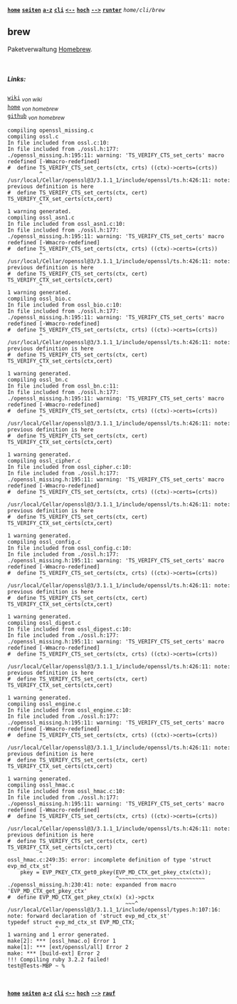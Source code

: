 <!-- Navigation top -->
[__`home`__][home] [__`seiten`__][seiten] [__`a-z`__][content] [__`cli`__][content2] [__`<--`__][left] [__`hoch`__][up] [__`-->`__][right] [__`runter`__][bottom] _`home/cli/brew`_

<!-- Navigation links -->
[home]:     ./home
[seiten]:   ./home-pages
[content]:  ./home-az
[content2]: ./cli-befehle-az "CLI Befehle A-Z"
[left]:     ./cli-befehl-brew
[up]:       ./home-cli
[right]:    ./cli-befehl-brew
[top]:      #
[bottom]:   #links

<!-- CONTENT START ############################################## -->

## brew

Paketverwaltung [Homebrew](https://brew.sh/index_de).

<!-- Content navigation -->
[](#) [](#) [](#)

<!-- ToDos -->
<!-- 
-->

<!--
### CHAPTER

#### SUBCHAPTER
-->

<!-- Program code -->
<!--
```swift
// Programmcode
```
-->

<!-- CONTENT END ############################################## -->

<!-- Navigation [__`rauf`__][top] [__`runter`__][bottom] -->

<!-- Links --> <br>
##### Links:
[`wiki`](https://de.wikipedia.org/wiki/Homebrew_(Paketverwaltung)) _<sub>von wiki</sub>_  
[`home`](https://brew.sh/index_de) _<sub>von homebrew</sub>_    
[`github`](https://github.com/Homebrew/brew) _<sub>von homebrew</sub>_
<!--   
[`TEXT`](LINK) _<sub>`von apple documentation`</sub>_
[`TEXT`](LINK) _<sub>`von swift.org`</sub>_   
[`TEXT`](LINK) _<sub>`von AUTHOR, YEAR`</sub>_
-->

<!--
##### Videos:
[`TEXT`](LINK) _<sub>`by AUTHOR, YEAR, Xmin`</sub>_
-->


```
compiling openssl_missing.c
compiling ossl.c
In file included from ossl.c:10:
In file included from ./ossl.h:177:
./openssl_missing.h:195:11: warning: 'TS_VERIFY_CTS_set_certs' macro redefined [-Wmacro-redefined]
#  define TS_VERIFY_CTS_set_certs(ctx, crts) ((ctx)->certs=(crts))
          ^
/usr/local/Cellar/openssl@3/3.1.1_1/include/openssl/ts.h:426:11: note: previous definition is here
#  define TS_VERIFY_CTS_set_certs(ctx, cert) TS_VERIFY_CTX_set_certs(ctx,cert)
          ^
1 warning generated.
compiling ossl_asn1.c
In file included from ossl_asn1.c:10:
In file included from ./ossl.h:177:
./openssl_missing.h:195:11: warning: 'TS_VERIFY_CTS_set_certs' macro redefined [-Wmacro-redefined]
#  define TS_VERIFY_CTS_set_certs(ctx, crts) ((ctx)->certs=(crts))
          ^
/usr/local/Cellar/openssl@3/3.1.1_1/include/openssl/ts.h:426:11: note: previous definition is here
#  define TS_VERIFY_CTS_set_certs(ctx, cert) TS_VERIFY_CTX_set_certs(ctx,cert)
          ^
1 warning generated.
compiling ossl_bio.c
In file included from ossl_bio.c:10:
In file included from ./ossl.h:177:
./openssl_missing.h:195:11: warning: 'TS_VERIFY_CTS_set_certs' macro redefined [-Wmacro-redefined]
#  define TS_VERIFY_CTS_set_certs(ctx, crts) ((ctx)->certs=(crts))
          ^
/usr/local/Cellar/openssl@3/3.1.1_1/include/openssl/ts.h:426:11: note: previous definition is here
#  define TS_VERIFY_CTS_set_certs(ctx, cert) TS_VERIFY_CTX_set_certs(ctx,cert)
          ^
1 warning generated.
compiling ossl_bn.c
In file included from ossl_bn.c:11:
In file included from ./ossl.h:177:
./openssl_missing.h:195:11: warning: 'TS_VERIFY_CTS_set_certs' macro redefined [-Wmacro-redefined]
#  define TS_VERIFY_CTS_set_certs(ctx, crts) ((ctx)->certs=(crts))
          ^
/usr/local/Cellar/openssl@3/3.1.1_1/include/openssl/ts.h:426:11: note: previous definition is here
#  define TS_VERIFY_CTS_set_certs(ctx, cert) TS_VERIFY_CTX_set_certs(ctx,cert)
          ^
1 warning generated.
compiling ossl_cipher.c
In file included from ossl_cipher.c:10:
In file included from ./ossl.h:177:
./openssl_missing.h:195:11: warning: 'TS_VERIFY_CTS_set_certs' macro redefined [-Wmacro-redefined]
#  define TS_VERIFY_CTS_set_certs(ctx, crts) ((ctx)->certs=(crts))
          ^
/usr/local/Cellar/openssl@3/3.1.1_1/include/openssl/ts.h:426:11: note: previous definition is here
#  define TS_VERIFY_CTS_set_certs(ctx, cert) TS_VERIFY_CTX_set_certs(ctx,cert)
          ^
1 warning generated.
compiling ossl_config.c
In file included from ossl_config.c:10:
In file included from ./ossl.h:177:
./openssl_missing.h:195:11: warning: 'TS_VERIFY_CTS_set_certs' macro redefined [-Wmacro-redefined]
#  define TS_VERIFY_CTS_set_certs(ctx, crts) ((ctx)->certs=(crts))
          ^
/usr/local/Cellar/openssl@3/3.1.1_1/include/openssl/ts.h:426:11: note: previous definition is here
#  define TS_VERIFY_CTS_set_certs(ctx, cert) TS_VERIFY_CTX_set_certs(ctx,cert)
          ^
1 warning generated.
compiling ossl_digest.c
In file included from ossl_digest.c:10:
In file included from ./ossl.h:177:
./openssl_missing.h:195:11: warning: 'TS_VERIFY_CTS_set_certs' macro redefined [-Wmacro-redefined]
#  define TS_VERIFY_CTS_set_certs(ctx, crts) ((ctx)->certs=(crts))
          ^
/usr/local/Cellar/openssl@3/3.1.1_1/include/openssl/ts.h:426:11: note: previous definition is here
#  define TS_VERIFY_CTS_set_certs(ctx, cert) TS_VERIFY_CTX_set_certs(ctx,cert)
          ^
1 warning generated.
compiling ossl_engine.c
In file included from ossl_engine.c:10:
In file included from ./ossl.h:177:
./openssl_missing.h:195:11: warning: 'TS_VERIFY_CTS_set_certs' macro redefined [-Wmacro-redefined]
#  define TS_VERIFY_CTS_set_certs(ctx, crts) ((ctx)->certs=(crts))
          ^
/usr/local/Cellar/openssl@3/3.1.1_1/include/openssl/ts.h:426:11: note: previous definition is here
#  define TS_VERIFY_CTS_set_certs(ctx, cert) TS_VERIFY_CTX_set_certs(ctx,cert)
          ^
1 warning generated.
compiling ossl_hmac.c
In file included from ossl_hmac.c:10:
In file included from ./ossl.h:177:
./openssl_missing.h:195:11: warning: 'TS_VERIFY_CTS_set_certs' macro redefined [-Wmacro-redefined]
#  define TS_VERIFY_CTS_set_certs(ctx, crts) ((ctx)->certs=(crts))
          ^
/usr/local/Cellar/openssl@3/3.1.1_1/include/openssl/ts.h:426:11: note: previous definition is here
#  define TS_VERIFY_CTS_set_certs(ctx, cert) TS_VERIFY_CTX_set_certs(ctx,cert)
          ^
ossl_hmac.c:249:35: error: incomplete definition of type 'struct evp_md_ctx_st'
    pkey = EVP_PKEY_CTX_get0_pkey(EVP_MD_CTX_get_pkey_ctx(ctx));
                                  ^~~~~~~~~~~~~~~~~~~~~~~~~~~~
./openssl_missing.h:230:41: note: expanded from macro 'EVP_MD_CTX_get_pkey_ctx'
#  define EVP_MD_CTX_get_pkey_ctx(x) (x)->pctx
                                     ~~~^
/usr/local/Cellar/openssl@3/3.1.1_1/include/openssl/types.h:107:16: note: forward declaration of 'struct evp_md_ctx_st'
typedef struct evp_md_ctx_st EVP_MD_CTX;
               ^
1 warning and 1 error generated.
make[2]: *** [ossl_hmac.o] Error 1
make[1]: *** [ext/openssl/all] Error 2
make: *** [build-ext] Error 2
!!! Compiling ruby 3.2.2 failed!
test@Tests-MBP ~ %
```

<!-- Navigation bottom --> <br>
<!-- ###### <sub>_</sub> Ersatz Sprungmarke, wenn keine '##### Links:' vorhanden ist. -->
[__`home`__][home] [__`seiten`__][seiten] [__`a-z`__][content] [__`cli`__][content2] [__`<--`__][left] [__`hoch`__][up] [__`-->`__][right] [__`rauf`__][top]